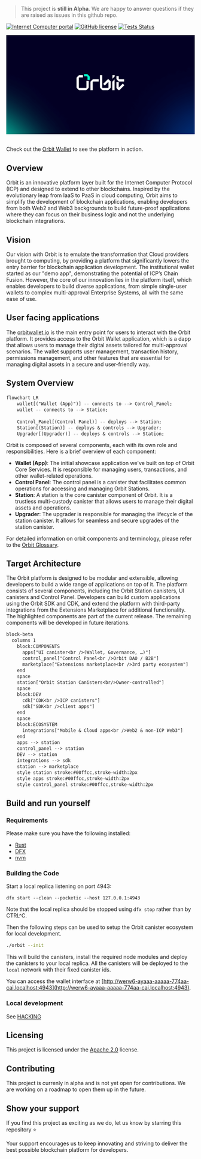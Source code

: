 > This project is **still in Alpha**. We are happy to answer questions if they are raised as issues in this github repo.

[![Internet Computer portal](https://img.shields.io/badge/InternetComputer-grey?logo=internet%20computer&style=for-the-badge)](https://internetcomputer.org)
[![GitHub license](https://img.shields.io/badge/license-Apache%202.0-blue.svg?logo=apache&style=for-the-badge)](LICENSE)
[![Tests Status](https://img.shields.io/github/actions/workflow/status/dfinity/orbit/tests.yaml?logo=githubactions&logoColor=white&style=for-the-badge&label=tests)](./actions/workflows/tests.yaml)

<div style="display:flex;flex-direction:column;">
  <img src="./docs/orbit-header.png" alt="Orbit logo" role="presentation"/><br />
</div>

Check out the [Orbit Wallet](https://orbitwallet.io) to see the platform in action.

## Overview

Orbit is an innovative platform layer built for the Internet Computer Protocol (ICP) and designed to extend to other blockchains. Inspired by the evolutionary leap from IaaS to PaaS in cloud computing, Orbit aims to simplify the development of blockchain applications, enabling developers from both Web2 and Web3 backgrounds to build future-proof applications where they can focus on their business logic and not the underlying blockchain integrations.

## Vision 

Our vision with Orbit is to emulate the transformation that Cloud providers brought to computing, by providing a platform that significantly lowers the entry barrier for blockchain application development. The institutional wallet started as our "demo app", demonstrating the potential of ICP’s Chain Fusion. However, the core of our innovation lies in the platform itself, which enables developers to build diverse applications, from simple single-user wallets to complex multi-approval Enterprise Systems, all with the same ease of use.

## User facing applications

The [orbitwallet.io](https://orbitwallet.io) is the main entry point for users to interact with the Orbit platform. It provides access to the Orbit Wallet application, which is a dapp that allows users to manage their digital assets tailored for multi-approval scenarios. The wallet supports user management, transaction history, permissions management, and other features that are essential for managing digital assets in a secure and user-friendly way.

## System Overview

```mermaid
flowchart LR
    wallet[("Wallet (App)")] -- connects to --> Control_Panel;
    wallet -- connects to --> Station;

    Control_Panel[(Control Panel)] -- deploys --> Station;
    Station[(Station)] -- deploys & controls --> Upgrader;
    Upgrader[(Upgrader)] -- deploys & controls --> Station;
```

Orbit is composed of several components, each with its own role and responsibilities. Here is a brief overview of each component:

- **Wallet (App)**: The initial showcase application we've built on top of Orbit Core Services. It is responsible for managing users, transactions, and other wallet-related operations.
- **Control Panel**: The control panel is a canister that facilitates common operations for accessing and managing Orbit Stations.
- **Station**: A station is the core canister component of Orbit. It is a trustless multi-custody canister that allows users to manage their digital assets and operations.
- **Upgrader**: The upgrader is responsible for managing the lifecycle of the station canister. It allows for seamless and secure upgrades of the station canister.

For detailed information on orbit components and terminology, please refer to the [Orbit Glossary](./docs/GLOSSARY.md).

## Target Architecture

The Orbit platform is designed to be modular and extensible, allowing developers to build a wide range of applications on top of it. The platform consists of several components, including the Orbit Station canisters, UI canisters and Control Panel. Developers can build custom applications using the Orbit SDK and CDK, and extend the platform with third-party integrations from the Extensions Marketplace for additional functionality. The highlighted components are part of the current release. The remaining components will be developed in future iterations.

```mermaid
block-beta
  columns 1
    block:COMPONENTS
      apps["UI canister<br />(Wallet, Governance, …)"]
      control_panel["Control Panel<br />Orbit DAO / B2B"]
      marketplace["Extensions marketplace<br />3rd party ecosystem"]
    end
    space
    station["Orbit Station Canisters<br/>Owner-controlled"]
    space
    block:DEV
      cdk["CDK<br />ICP canisters"]
      sdk["SDK<br />client apps"]
    end
    space
    block:ECOSYSTEM
      integrations["Mobile & Cloud apps<br />Web2 & non-ICP Web3"]
    end
    apps --> station
    control_panel --> station
    DEV --> station
    integrations --> sdk
    station --> marketplace
    style station stroke:#00ffcc,stroke-width:2px
    style apps stroke:#00ffcc,stroke-width:2px
    style control_panel stroke:#00ffcc,stroke-width:2px
```


## Build and run yourself

### Requirements

Please make sure you have the following installed:

- [Rust](https://www.rust-lang.org/learn/get-started)
- [DFX](https://internetcomputer.org/docs/current/developer-docs/setup/install)
- [nvm](https://github.com/nvm-sh/nvm)

### Building the Code

Start a local replica listening on port 4943:

```
dfx start --clean --pocketic --host 127.0.0.1:4943
```

Note that the local replica should be stopped using `dfx stop` rather than by CTRL^C.

Then the following steps can be used to setup the Orbit canister ecosystem for local development.

```bash
./orbit --init
```

This will build the canisters, install the required node modules and deploy the canisters to your local replica. All the canisters will be deployed to the `local` network with their fixed canister ids.

You can access the wallet interface at [http://werw6-ayaaa-aaaaa-774aa-cai.localhost:4943](http://werw6-ayaaa-aaaaa-774aa-cai.localhost:4943).

### Local development

See [HACKING](HACKING.md)

## Licensing

This project is licensed under the [Apache 2.0](./LICENSE) license.

## Contributing

This project is currenly in alpha and is not yet open for contributions. We are working on a roadmap to open them up in the future.

## Show your support

If you find this project as exciting as we do, let us know by starring this repository ⭐️

Your support encourages us to keep innovating and striving to deliver the best possible blockchain platform for developers.

